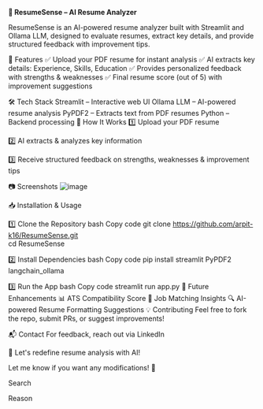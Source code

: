 **📄 ResumeSense – AI Resume Analyzer**

ResumeSense is an AI-powered resume analyzer built with Streamlit and Ollama LLM, designed to evaluate resumes, extract key details, and provide structured feedback with improvement tips.

🚀 Features
✅ Upload your PDF resume for instant analysis
✅ AI extracts key details: Experience, Skills, Education
✅ Provides personalized feedback with strengths & weaknesses
✅ Final resume score (out of 5) with improvement suggestions

🛠 Tech Stack
Streamlit – Interactive web UI
Ollama LLM – AI-powered resume analysis
PyPDF2 – Extracts text from PDF resumes
Python – Backend processing
📌 How It Works
1️⃣ Upload your PDF resume

2️⃣ AI extracts & analyzes key information

3️⃣ Receive structured feedback on strengths, weaknesses & improvement tips

📷 Screenshots
![image](https://github.com/user-attachments/assets/7ef52971-c0bd-405d-b9ff-3bea92868e4a)


📥 Installation & Usage

1️⃣ Clone the Repository
bash
Copy code
git clone https://github.com/arpit-k16/ResumeSense.git  
cd ResumeSense

2️⃣ Install Dependencies
bash
Copy code
pip install streamlit PyPDF2 langchain_ollama


3️⃣ Run the App
bash
Copy code
streamlit run app.py
🔮 Future Enhancements
📊 ATS Compatibility Score
🎯 Job Matching Insights
🔍 AI-powered Resume Formatting Suggestions
💡 Contributing
Feel free to fork the repo, submit PRs, or suggest improvements!

📬 Contact
For feedback, reach out via LinkedIn

🚀 Let's redefine resume analysis with AI!

Let me know if you want any modifications! 🚀









Search

Reason
